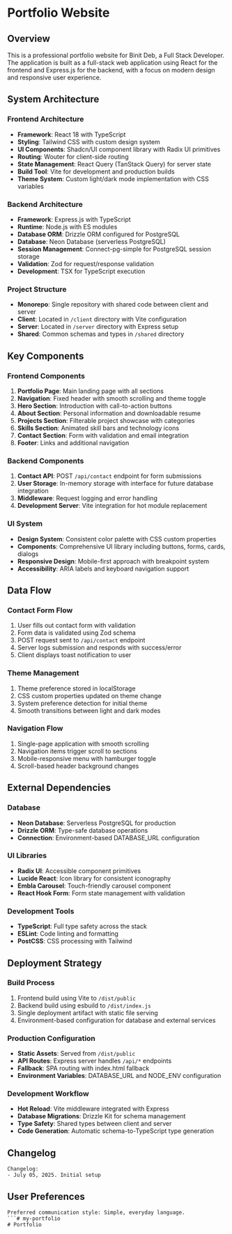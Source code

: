 # Portfolio Website


## Overview

This is a professional portfolio website for Binit Deb, a Full Stack Developer. The application is built as a full-stack web application using React for the frontend and Express.js for the backend, with a focus on modern design and responsive user experience.

## System Architecture

### Frontend Architecture
- **Framework**: React 18 with TypeScript
- **Styling**: Tailwind CSS with custom design system
- **UI Components**: Shadcn/UI component library with Radix UI primitives
- **Routing**: Wouter for client-side routing
- **State Management**: React Query (TanStack Query) for server state
- **Build Tool**: Vite for development and production builds
- **Theme System**: Custom light/dark mode implementation with CSS variables

### Backend Architecture
- **Framework**: Express.js with TypeScript
- **Runtime**: Node.js with ES modules
- **Database ORM**: Drizzle ORM configured for PostgreSQL
- **Database**: Neon Database (serverless PostgreSQL)
- **Session Management**: Connect-pg-simple for PostgreSQL session storage
- **Validation**: Zod for request/response validation
- **Development**: TSX for TypeScript execution

### Project Structure
- **Monorepo**: Single repository with shared code between client and server
- **Client**: Located in `/client` directory with Vite configuration
- **Server**: Located in `/server` directory with Express setup
- **Shared**: Common schemas and types in `/shared` directory

## Key Components

### Frontend Components
1. **Portfolio Page**: Main landing page with all sections
2. **Navigation**: Fixed header with smooth scrolling and theme toggle
3. **Hero Section**: Introduction with call-to-action buttons
4. **About Section**: Personal information and downloadable resume
5. **Projects Section**: Filterable project showcase with categories
6. **Skills Section**: Animated skill bars and technology icons
7. **Contact Section**: Form with validation and email integration
8. **Footer**: Links and additional navigation

### Backend Components
1. **Contact API**: POST `/api/contact` endpoint for form submissions
2. **User Storage**: In-memory storage with interface for future database integration
3. **Middleware**: Request logging and error handling
4. **Development Server**: Vite integration for hot module replacement

### UI System
- **Design System**: Consistent color palette with CSS custom properties
- **Components**: Comprehensive UI library including buttons, forms, cards, dialogs
- **Responsive Design**: Mobile-first approach with breakpoint system
- **Accessibility**: ARIA labels and keyboard navigation support

## Data Flow

### Contact Form Flow
1. User fills out contact form with validation
2. Form data is validated using Zod schema
3. POST request sent to `/api/contact` endpoint
4. Server logs submission and responds with success/error
5. Client displays toast notification to user

### Theme Management
1. Theme preference stored in localStorage
2. CSS custom properties updated on theme change
3. System preference detection for initial theme
4. Smooth transitions between light and dark modes

### Navigation Flow
1. Single-page application with smooth scrolling
2. Navigation items trigger scroll to sections
3. Mobile-responsive menu with hamburger toggle
4. Scroll-based header background changes

## External Dependencies

### Database
- **Neon Database**: Serverless PostgreSQL for production
- **Drizzle ORM**: Type-safe database operations
- **Connection**: Environment-based DATABASE_URL configuration

### UI Libraries
- **Radix UI**: Accessible component primitives
- **Lucide React**: Icon library for consistent iconography
- **Embla Carousel**: Touch-friendly carousel component
- **React Hook Form**: Form state management with validation

### Development Tools
- **TypeScript**: Full type safety across the stack
- **ESLint**: Code linting and formatting
- **PostCSS**: CSS processing with Tailwind

## Deployment Strategy

### Build Process
1. Frontend build using Vite to `/dist/public`
2. Backend build using esbuild to `/dist/index.js`
3. Single deployment artifact with static file serving
4. Environment-based configuration for database and external services

### Production Configuration
- **Static Assets**: Served from `/dist/public`
- **API Routes**: Express server handles `/api/*` endpoints
- **Fallback**: SPA routing with index.html fallback
- **Environment Variables**: DATABASE_URL and NODE_ENV configuration

### Development Workflow
- **Hot Reload**: Vite middleware integrated with Express
- **Database Migrations**: Drizzle Kit for schema management
- **Type Safety**: Shared types between client and server
- **Code Generation**: Automatic schema-to-TypeScript type generation

## Changelog

```
Changelog:
- July 05, 2025. Initial setup
```

## User Preferences

```
Preferred communication style: Simple, everyday language.
```# my-portfolio
# Portfolio
